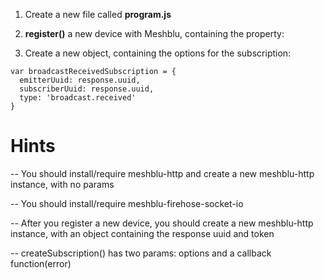 1) Create a new file called **program.js**

2) **register()** a new device with Meshblu, containing the property:

3) Create a new object, containing the options for the subscription:
```
var broadcastReceivedSubscription = {
  emitterUuid: response.uuid,
  subscriberUuid: response.uuid,
  type: 'broadcast.received'
}
```

# Hints
-- You should install/require meshblu-http and create a new meshblu-http instance, with no params

-- You should install/require meshblu-firehose-socket-io

-- After you register a new device, you should create a new meshblu-http instance, with an object containing the response uuid and token

-- createSubscription() has two params: options and a callback function(error)

